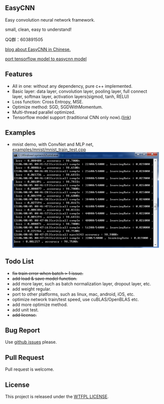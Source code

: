 ## EasyCNN
Easy convolution neural network framework. 
 
small, clean, easy to understand!

QQ群：603891505

[blog about EasyCNN in Chinese.](http://hongbomin.com/2016/11/12/easycnn-design-history/)

[port tensorflow model to easycnn model](http://hongbomin.com/2017/06/23/tensorflow-to-easycnn/)

## Features
* All in one: without any dependency, pure c++ implemented.
* Basic layer: data layer, convolution layer, pooling layer, full connect layer, softmax layer, activation layers(sigmod, tanh, RELU)
* Loss function: Cross Entropy, MSE.
* Optimize method: SGD, SGDWithMomentum.
* Multi-thread parallel optimized.
* Tensorflow model support (traditional CNN only now).([link](tools/tf_model_convert/ReadMe.md))

## Examples
* mnist demo, with ConvNet and MLP net,  [examples/mnist/mnist_train_test.cpp](./examples/mnist/mnist_train_test.cpp "mnist_train_test.cpp")  
![](./res/images/mnist_accuracy.png "mnist accuracy")

## Todo List
* ~~fix train error when batch > 1 issue.~~
* ~~add load & save model function.~~
* add more layer, such as batch normalization layer, dropout layer, etc.
* add weight regular.
* port to other platforms, such as linux, mac, android, iOS, etc.
* optimize network train/test speed, use cuBLAS/OpenBLAS etc.
* add more optimize method.
* add unit test.
* ~~add license.~~

## Bug Report
Use [github issues](https://github.com/xylcbd/EasyCNN/issues "issues") please.

## Pull Request
Pull request is welcome.

## License
This project is released under the [WTFPL LICENSE](http://www.wtfpl.net/ "WTFPL LICENSE").
